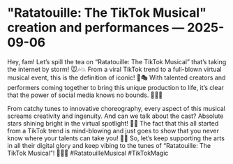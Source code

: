 # "Ratatouille: The TikTok Musical" creation and performances — 2025-09-06

Hey, fam! Let’s spill the tea on “Ratatouille: The TikTok Musical” that’s taking the internet by storm! 🐭🎶💥 From a viral TikTok trend to a full-blown virtual musical event, this is the definition of iconic! 🙌🎭 With talented creators and performers coming together to bring this unique production to life, it’s clear that the power of social media knows no bounds. 💃🎵📱 

From catchy tunes to innovative choreography, every aspect of this musical screams creativity and ingenuity. And can we talk about the cast? Absolute stars shining bright in the virtual spotlight! 🌟✨ The fact that this all started from a TikTok trend is mind-blowing and just goes to show that you never know where your talents can take you! 🌈🎤 So, let’s keep supporting the arts in all their digital glory and keep vibing to the tunes of “Ratatouille: The TikTok Musical”! 🎉👏✨ #RatatouilleMusical #TikTokMagic